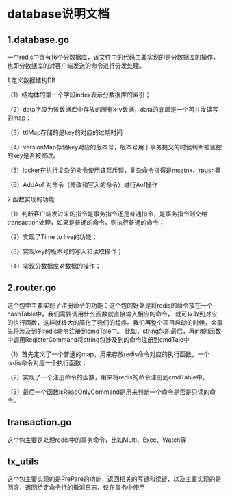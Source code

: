 # database说明文档

## 1.database.go

一个redis中含有16个分数据库，该文件中的代码主要实现的是分数据库的操作，也即分数据库的对客户端发送的命令进行分发处理。

1.定义数据结构DB

（1）结构体的第一个字段index表示分数据库的索引；

（2）data字段为该数据库中存放的所有k-v数据，data的底层是一个可并发读写的map；

（3）ttlMap存储的是key的对应的过期时间

（4）versionMap存储key对应的版本号，版本号用于事务提交的时候判断被监控的key是否被修改。

（5）locker在执行复杂的命令使用该互斥锁，复杂命令指得是msetnx、rpush等

（6）AddAof 对命令（修改和写入的命令）进行Aof操作

2.函数实现的功能

（1）判断客户端发过来的指令是事务指令还是普通指令，是事务指令则交给transaction处理，如果是普通的命令，则执行普通的命令；

（2）实现了Time to live的功能；

（3）实现key的版本号的写入和读取操作；

（4）实现分数据库对数据的操作；

## 2.router.go

这个包中主要实现了注册命令的功能：这个包的好处是将redis的命令放在一个hashTable中，我们需要调用什么函数就直接输入相应的命令，
就可以取到对应的执行函数，这样就极大的简化了我们的程序。我们再整个项目启动的时候，会事先将涉及到的redis命令注册到cmdTale中。
比如，string包的最后，再init的函数中调用RegisterCommand将string包涉及到的命令注册到cmdTale中

（1）首先定义了一个普通的map，用来存放redis命令对应的执行函数，一个redis命令对应一个执行函数；

（2）实现了一个注册命令的函数，用来将redis的命令注册到cmdTable中。

（3）最后一个函数isReadOnlyCommand是用来判断一个命令是否是只读的命令。

## transaction.go

这个包主要是处理redis中的事务命令，比如Multi、Exec、Watch等

## tx_utils

这个包主要实现的是PrePare的功能，返回相关的写键和读键，以及主要实现的是回滚，返回给定命令行的撤消日志，仅在事务中使用
